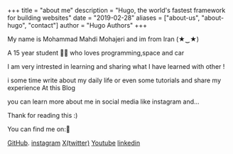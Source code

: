 +++
title = "about me"
description = "Hugo, the world's fastest framework for building websites"
date = "2019-02-28"
aliases = ["about-us", "about-hugo", "contact"]
author = "Hugo Authors"
+++

 My name is Mohammad Mahdi Mohajeri and im from Iran (★‿★)
 
 A 15 year student 🐱‍👤
  who loves programming,space and car
 
 I am very intrested in learning and sharing what I have learned with other !
 
 i some time write about my daily life or even some tutorials and share my experience At this Blog
 
 you can learn more about me in social media like instagram and...
 
 
 Thank for reading this :) 
 
 You can find me on:🐧
 
[GitHub](https://github.com/Mohammadmahdimohajeri).           [instagram](https://instagram.com/m.code.dev2024)           [X(twitter)](https://twitter.com/mohammadmo98074) 
[Youtube](https://www.youtube.com/c/mohammad%20mohajeri) [linkedin](https://www.linkedin.com/in/mohammad%20mohajeri) 